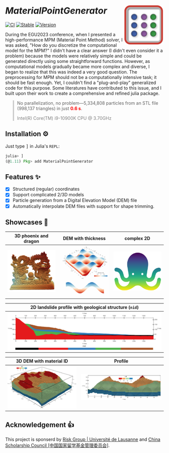 # ***MaterialPointGenerator*** <img src="docs/src/assets/logo.png" align="right" height="126" />

[![CI](https://github.com/LandslideSIM/MaterialPointGenerator.jl/actions/workflows/ci.yml/badge.svg)](https://github.com/LandslideSIM/MaterialPointGenerator.jl/actions/workflows/ci.yml) 
[![Stable](https://img.shields.io/badge/docs-stable-blue.svg?logo=quicklook)](https://LandslideSIM.github.io/MaterialPointGenerator.jl/stable)
[![Version](https://img.shields.io/badge/version-v0.1.11-pink)]()

During the EGU2023 conference, when I presented a high-performance MPM  (Material Point Method) solver, I was asked, 
"How do you discretize the computational model for the MPM?" I didn't have a clear answer (I didn't even consider it a problem) because the models were relatively simple and could be generated directly using some straightforward functions. However, as computational models gradually became more complex and diverse, I began to realize that this was indeed a very good question. The preprocessing for MPM should not be a computationally intensive task; it should be fast enough. Yet, I couldn't find a "plug-and-play" generalized code for this purpose. Some literatures have contributed to this issue, and I built upon their work to create a comprehensive and refined julia package. 

<blockquote style="border-left: 4px solid #ccc; padding-left: 10px;">
  No parallelization, no problem—5,334,808 particles from an STL file (998,137 triangles) in just 
  <strong style="color: red;">0.6 s</strong>. <br>
  <p style="color: gray;">Intel(R) Core(TM) i9-10900K CPU @ 3.70GHz</p>
</blockquote>

## Installation ⚙️

Just type <kbd>]</kbd> in Julia's  `REPL`:

```julia
julia> ]
(@1.11) Pkg> add MaterialPointGenerator
```

## Features ✨

- [x] Structured (regular) coordinates
- [x] Support complicated 2/3D models
- [x] Particle generation from a Digital Elevation Model (DEM) file  
- [x] Automatically interpolate DEM files with support for shape trimming.

## Showcases 🎲

| 3D phoenix and dragon |  DEM with thickness | complex 2D |
|:--------:|:--------:|:--------:|
| <img src="docs/src/assets/showcase/phoenix_dragon.png" width="200"> | <img src="docs/src/assets/showcase/dem.png" width="200"> | <img src="docs/src/assets/showcase/octopus.png" width="200"> |

| 2D landslide profile with geological structure (`nid`) |
|:--------:|
| <img src="docs/src/assets/showcase/landslide.png" width="660"> |

| 3D DEM with material ID | Profile|
|:--------:|:---:|
| <img src="docs/src/example/image9.png" width="300"> | <img src="docs/src/example/image10.png" width="360"> |

## Acknowledgement 👍

This project is sponserd by [Risk Group | Université de Lausanne](https://wp.unil.ch/risk/) and [China Scholarship Council [中国国家留学基金管理委员会]](https://www.csc.edu.cn/).